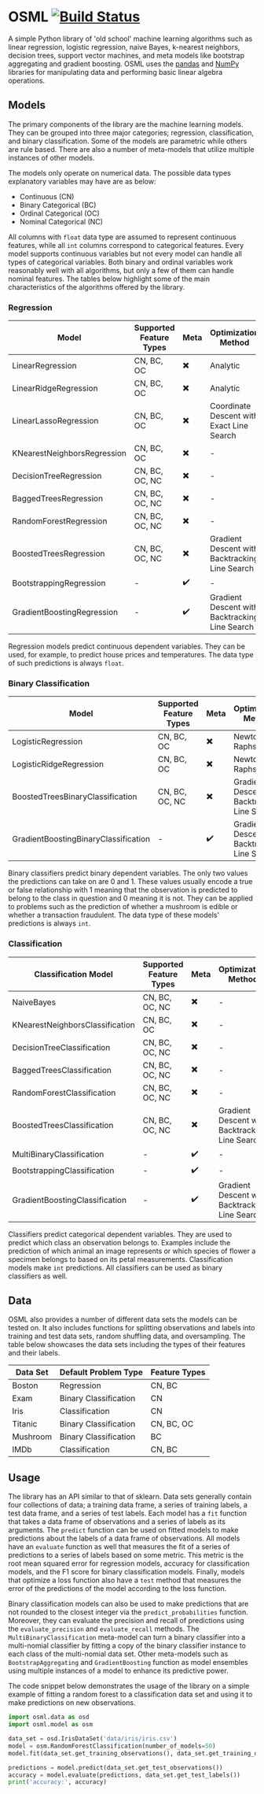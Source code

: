 # OSML [![Build Status](https://travis-ci.org/ViktorC/OSML.svg?branch=master)](https://travis-ci.org/ViktorC/OSML)
A simple Python library of 'old school' machine learning algorithms such as linear regression, logistic regression, naive Bayes, k-nearest neighbors, decision trees, support vector machines, and meta models like bootstrap aggregating and gradient boosting. OSML uses the [pandas](https://pandas.pydata.org/) and [NumPy](http://www.numpy.org/) libraries for manipulating data and performing basic linear algebra operations.

## Models
The primary components of the library are the machine learning models. They can be grouped into three major categories; regression, classification, and binary classification. Some of the models are parametric while others are rule based. There are also a number of meta-models that utilize multiple instances of other models.

The models only operate on numerical data. The possible data types explanatory variables may have are as below:
- Continuous (CN)
- Binary Categorical (BC)
- Ordinal Categorical (OC)
- Nominal Categorical (NC)  

All columns with `float` data type are assumed to represent continuous features, while all `int` columns correspond to categorical features. Every model supports continuous variables but not every model can handle all types of categorical variables. Both binary and ordinal variables work reasonably well with all algorithms, but only a few of them can handle nominal features. The tables below highlight some of the main characteristics of the algorithms offered by the library.

### Regression
| Model                       | Supported Feature Types | Meta                     | Optimization Method                            |
| --------------------------- | ----------------------- | ------------------------ | ---------------------------------------------- |
| LinearRegression            | CN, BC, OC              | :heavy_multiplication_x: | Analytic                                       |
| LinearRidgeRegression       | CN, BC, OC              | :heavy_multiplication_x: | Analytic                                       |
| LinearLassoRegression       | CN, BC, OC              | :heavy_multiplication_x: | Coordinate Descent with Exact Line Search      |
| KNearestNeighborsRegression | CN, BC, OC              | :heavy_multiplication_x: | -                                              |
| DecisionTreeRegression      | CN, BC, OC, NC          | :heavy_multiplication_x: | -                                              |
| BaggedTreesRegression       | CN, BC, OC, NC          | :heavy_multiplication_x: | -                                              |
| RandomForestRegression      | CN, BC, OC, NC          | :heavy_multiplication_x: | -                                              |
| BoostedTreesRegression      | CN, BC, OC, NC          | :heavy_multiplication_x: | Gradient Descent with Backtracking Line Search |
| BootstrappingRegression     | -                       | :heavy_check_mark:       | -                                              |
| GradientBoostingRegression  | -                       | :heavy_check_mark:       | Gradient Descent with Backtracking Line Search |

Regression models predict continuous dependent variables. They can be used, for example, to predict house prices and temperatures. The data type of such predictions is always `float`.

### Binary Classification
| Model                                | Supported Feature Types | Meta                     | Optimization Method                            |
| ------------------------------------ | ----------------------- | ------------------------ | ---------------------------------------------- |
| LogisticRegression                   | CN, BC, OC              | :heavy_multiplication_x: | Newton-Raphson                                 |
| LogisticRidgeRegression              | CN, BC, OC              | :heavy_multiplication_x: | Newton-Raphson                                 |
| BoostedTreesBinaryClassification     | CN, BC, OC, NC          | :heavy_multiplication_x: | Gradient Descent with Backtracking Line Search |
| GradientBoostingBinaryClassification | -                       | :heavy_check_mark:       | Gradient Descent with Backtracking Line Search |

Binary classifiers predict binary dependent variables. The only two values the predictions can take on are 0 and 1. These values usually encode a true or false relationship with 1 meaning that the observation is predicted to belong to the class in question and 0 meaning it is not. They can be applied to problems such as the prediction of whether a mushroom is edible or whether a transaction fraudulent. The data type of these models' predictions is always `int`.

### Classification
| Classification Model            | Supported Feature Types | Meta                     | Optimization Method                            |
| ------------------------------- | ----------------------- | ------------------------ | ---------------------------------------------- |
| NaiveBayes                      | CN, BC, OC, NC          | :heavy_multiplication_x: | -                                              |
| KNearestNeighborsClassification | CN, BC, OC              | :heavy_multiplication_x: | -                                              |
| DecisionTreeClassification      | CN, BC, OC, NC          | :heavy_multiplication_x: | -                                              |
| BaggedTreesClassification       | CN, BC, OC, NC          | :heavy_multiplication_x: | -                                              |
| RandomForestClassification      | CN, BC, OC, NC          | :heavy_multiplication_x: | -                                              |
| BoostedTreesClassification      | CN, BC, OC, NC          | :heavy_multiplication_x: | Gradient Descent with Backtracking Line Search |
| MultiBinaryClassification       | -                       | :heavy_check_mark:       | -                                              |
| BootstrappingClassification     | -                       | :heavy_check_mark:       | -                                              |
| GradientBoostingClassification  | -                       | :heavy_check_mark:       | Gradient Descent with Backtracking Line Search |

Classifiers predict categorical dependent variables. They are used to predict which class an observation belongs to. Examples include the prediction of which animal an image represents or which species of flower a specimen belongs to based on its petal measurements. Classification models make `int` predictions. All classifiers can be used as binary classifiers as well.

## Data
OSML also provides a number of different data sets the models can be tested on. It also includes functions for splitting observations and labels into training and test data sets, random shuffling data, and oversampling. The table below showcases the data sets including the types of their features and their labels.

| Data Set | Default Problem Type  | Feature Types |
| -------- | --------------------- | ------------- |
| Boston   | Regression            | CN, BC        |
| Exam     | Binary Classification | CN            |
| Iris     | Classification        | CN            |
| Titanic  | Binary Classification | CN, BC, OC    |
| Mushroom | Binary Classification | BC            |
| IMDb     | Classification        | CN, BC        |

## Usage
The library has an API similar to that of sklearn. Data sets generally contain four collections of data; a training data frame, a series of training labels, a test data frame, and a series of test labels. Each model has a `fit` function that takes a data frame of observations and a series of labels as its arguments. The `predict` function can be used on fitted models to make predictions about the labels of a data frame of observations. All models have an `evaluate` function as well that measures the fit of a series of predictions to a series of labels based on some metric. This metric is the root mean squared error for regression models, accuracy for classification models, and the F1 score for binary classification models. Finally, models that optimize a loss function also have a `test` method that measures the error of the predictions of the model according to the loss function.

Binary classification models can also be used to make predictions that are not rounded to the closest integer via the `predict_probabilities` function. Moreover, they can evaluate the precision and recall of predictions using the `evaluate_precision` and `evaluate_recall` methods. The `MultiBinaryClassification` meta-model can turn a binary classifier into a multi-nomial classifier by fitting a copy of the binary classifier instance to each class of the multi-nomial data set. Other meta-models such as `BootstrapAggregating` and `GradientBoosting` function as model ensembles using multiple instances of a model to enhance its predictive power.

The code snippet below demonstrates the usage of the library on a simple example of fitting a random forest to a classification data set and using it to make predictions on new observations.

```python
import osml.data as osd
import osml.model as osm

data_set = osd.IrisDataSet('data/iris/iris.csv')
model = osm.RandomForestClassification(number_of_models=50)
model.fit(data_set.get_training_observations(), data_set.get_training_observations())

predictions = model.predict(data_set.get_test_observations())
accuracy = model.evaluate(predictions, data_set.get_test_labels())
print('accuracy:', accuracy)
```
